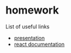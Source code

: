 # homework

List of useful links
* [presentation](https://goo.gl/DMxews)
* [react documentation](https://facebook.github.io/react/docs)
